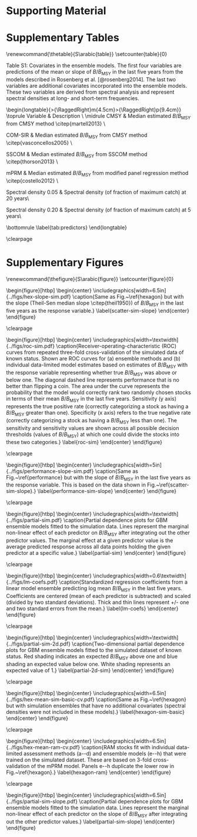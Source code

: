 # Supporting Material

<!--
Supporting Information (i.e., online appendices) should be cited in the text of
the paper. Every piece is cited as Supporting Information, not by specific
appendix number. Before Literature Cited, insert a paragraph in the exact
format shown below that provides a brief description of supporting information
elements.

Supporting Information

XXX (Appendix S1), XXX (Appendix S2), and a XXX translation of the article
(Appendix S3) are available online. The authors are solely responsible for the
content and functionality of these materials. Queries (other than absence of
the material) should be directed to the corresponding author.
-->

# Supplementary Tables

\renewcommand{\thetable}{S\arabic{table}}
\setcounter{table}{0}

Table S1: Covariates in the ensemble models. The first four variables are predictions of the mean or slope of $B/B_\mathrm{MSY}$ in the last five years from the models described in Rosenberg et al. [@rosenberg2014]. The last two variables are additional covariates incorporated into the ensemble models. These two variables are derived from spectral analysis and represent spectral densities at long- and short-term frequencies.

\begin{longtable}{>{\RaggedRight}m{4.5cm}>{\RaggedRight}p{9.4cm}}
\toprule
Variable & Description \\ 
\midrule
CMSY & Median estimated $B/B_{\mathrm{MSY}}$ from 
  CMSY method \citep{martell2013} \\ 

COM-SIR & Median estimated $B/B_{\mathrm{MSY}}$ from 
  CMSY method \citep{vasconcellos2005} \\ 

SSCOM & Median estimated $B/B_{\mathrm{MSY}}$ 
  from SSCOM method \citep{thorson2013} \\ 

mPRM & Median estimated $B/B_{\mathrm{MSY}}$ 
  from modified panel regression method \citep{costello2012} \\ 

Spectral density 0.05 & Spectral density (of fraction of maximum catch) at 20 years\\

Spectral density 0.20 & Spectral density (of fraction of maximum catch) at 5 years\\

\bottomrule
\label{tab:predictors}
\end{longtable}

\clearpage

# Supplementary Figures

\renewcommand{\thefigure}{S\arabic{figure}}
\setcounter{figure}{0}

\begin{figure}[htbp]
\begin{center}
\includegraphics[width=6.5in]{../figs/hex-slope-sim.pdf}
\caption{Same as Fig.~\ref{hexagon} but with the slope (Theil-Sen median slope \citep{theil1950}) of $B/B_\mathrm{MSY}$ in the last five years as the response variable.}
\label{scatter-sim-slope}
\end{center}
\end{figure}

\clearpage

\begin{figure}[htbp]
\begin{center}
\includegraphics[width=\textwidth]{../figs/roc-sim.pdf}
\caption{Receiver-operating-characteristic (ROC) curves from repeated three-fold cross-validation of the simulated data of known status. Shown are ROC curves for (a) ensemble methods and (b) individual data-limited model estimates based on estimates of $B/B_\mathrm{MSY}$ with the response variable representing whether true $B/B_\mathrm{MSY}$ was above or below one. The diagonal dashed line represents performance that is no better than flipping a coin. The area under the curve represents the probability that the model would correctly rank two randomly chosen stocks in terms of their mean $B/B_\mathrm{MSY}$ in the last five years. Sensitivity (y axis) represents the true positive rate (correctly categorizing a stock as having a $B/B_\mathrm{MSY}$ greater than one). Specificity (x axis) refers to the true negative rate (correctly categorizing a stock as having a $B/B_\mathrm{MSY}$ less than one). The sensitivity and sensitivity values are shown across all possible decision thresholds (values of $B/B_\mathrm{MSY}$) at which one could divide the stocks into these two categories.}
\label{roc-sim}
\end{center}
\end{figure}

\clearpage

\begin{figure}[htbp]
\begin{center}
\includegraphics[width=5in]{../figs/performance-slope-sim.pdf}
\caption{Same as Fig.~\ref{performance} but with the slope of $B/B_\mathrm{MSY}$ in
the last five years as the response variable. This is based on the data shown in Fig.~\ref{scatter-sim-slope}.}
\label{performance-sim-slope}
\end{center}
\end{figure}

\clearpage


\begin{figure}[htbp]
\begin{center}
\includegraphics[width=\textwidth]{../figs/partial-sim.pdf}
\caption{Partial dependence plots for GBM ensemble models fitted to the
simulation data. Lines represent the marginal non-linear effect of each
predictor on $B/B_\mathrm{MSY}$ after integrating out the other predictor values. The marginal effect at a given predictor value is the average predicted response across all data points holding the given predictor at a specific value.}
\label{partial-sim}
\end{center}
\end{figure}

<!--
\clearpage

\begin{figure}[htbp]
\begin{center}
\includegraphics[width=\textwidth]{../figs/gbm-partial-residuals.pdf}
\caption{Partial residuals plot from the GBM model. The dots represent the residuals when predicting from the model with the predictor set to its mean value. The lines represent the prediction when all other predictors are set to their mean value. Note that these are on a scale of $\log$ $B/B_\mathrm{MSY}$ residuals.}
\label{partial-residuals-sim-gbm}
\end{center}
\end{figure}
-->
\clearpage

\begin{figure}[htbp]
\begin{center}
\includegraphics[width=0.6\textwidth]{../figs/lm-coefs.pdf}
\caption{Standardized regression coefficients from a linear model ensemble predicting log mean $B/B_\mathrm{MSY}$ in the last five years. Coefficients are centered (mean of each predictor is subtracted) and scaled (divided by two standard deviations). Thick and thin lines represent +/- one and two standard errors from the mean.}
\label{lm-coefs}
\end{center}
\end{figure}

\clearpage

\begin{figure}[htbp]
\begin{center}
\includegraphics[width=\textwidth]{../figs/partial-sim-2d.pdf}
\caption{Two-dimensional partial dependence plots for GBM ensemble models fitted to the simulated dataset of known status. Red shading indicates an expected $B/B_\mathrm{MSY}$ above one and blue shading an expected value below one. White shading represents an expected value of 1.}
\label{partial-2d-sim}
\end{center}
\end{figure}

\clearpage

\begin{figure}[htbp]
\begin{center}
\includegraphics[width=6.5in]{../figs/hex-mean-sim-basic-cv.pdf}
\caption{Same as Fig.~\ref{hexagon} but with simulation ensembles that have no additional covariates (spectral densities were not included in these models).}
\label{hexagon-sim-basic}
\end{center}
\end{figure}

\clearpage

\begin{figure}[htbp]
\begin{center}
\includegraphics[width=6.5in]{../figs/hex-mean-ram-cv.pdf}
\caption{RAM stocks fit with individual data-limited assessment methods (a--d) and ensemble models (e--h) that were trained on the simulated dataset. These are based on 3-fold cross-validation of the mPRM model. Panels e--h duplicate the lower row in Fig.~\ref{hexagon}.}
\label{hexagon-ram}
\end{center}
\end{figure}

\clearpage

\begin{figure}[htbp]
\begin{center}
\includegraphics[width=6.5in]{../figs/partial-sim-slope.pdf}
\caption{Partial dependence plots for GBM ensemble models fitted to the
simulation data. Lines represent the marginal non-linear effect of each
predictor on the slope of $B/B_\mathrm{MSY}$ after integrating out the other predictor values.}
\label{partial-sim-slope}
\end{center}
\end{figure}


